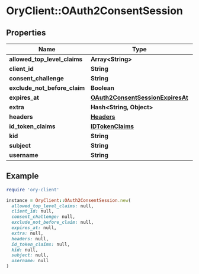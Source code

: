# OryClient::OAuth2ConsentSession

## Properties

| Name | Type | Description | Notes |
| ---- | ---- | ----------- | ----- |
| **allowed_top_level_claims** | **Array&lt;String&gt;** |  | [optional] |
| **client_id** | **String** |  | [optional] |
| **consent_challenge** | **String** |  | [optional] |
| **exclude_not_before_claim** | **Boolean** |  | [optional] |
| **expires_at** | [**OAuth2ConsentSessionExpiresAt**](OAuth2ConsentSessionExpiresAt.md) |  | [optional] |
| **extra** | **Hash&lt;String, Object&gt;** |  | [optional] |
| **headers** | [**Headers**](Headers.md) |  | [optional] |
| **id_token_claims** | [**IDTokenClaims**](IDTokenClaims.md) |  | [optional] |
| **kid** | **String** |  | [optional] |
| **subject** | **String** |  | [optional] |
| **username** | **String** |  | [optional] |

## Example

```ruby
require 'ory-client'

instance = OryClient::OAuth2ConsentSession.new(
  allowed_top_level_claims: null,
  client_id: null,
  consent_challenge: null,
  exclude_not_before_claim: null,
  expires_at: null,
  extra: null,
  headers: null,
  id_token_claims: null,
  kid: null,
  subject: null,
  username: null
)
```

